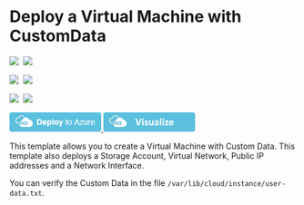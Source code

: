 # Deploy a Virtual Machine with CustomData

<IMG SRC="https://azbotstorage.blob.core.windows.net/badges/101-vm-customdata/PublicLastTestDate.svg" />&nbsp;
<IMG SRC="https://azbotstorage.blob.core.windows.net/badges/101-vm-customdata/PublicDeployment.svg" />&nbsp;

<IMG SRC="https://azbotstorage.blob.core.windows.net/badges/101-vm-customdata/FairfaxLastTestDate.svg" />&nbsp;
<IMG SRC="https://azbotstorage.blob.core.windows.net/badges/101-vm-customdata/FairfaxDeployment.svg" />&nbsp;

<IMG SRC="https://azbotstorage.blob.core.windows.net/badges/101-vm-customdata/BestPracticeResult.svg" />&nbsp;
<IMG SRC="https://azbotstorage.blob.core.windows.net/badges/101-vm-customdata/CredScanResult.svg" />&nbsp;

<a href="https://portal.azure.com/#create/Microsoft.Template/uri/https%3A%2F%2Fraw.githubusercontent.com%2FAzure%2Fazure-quickstart-templates%2Fmaster%2F101-vm-customdata%2Fazuredeploy.json" target="_blank">
    <img src="https://raw.githubusercontent.com/Azure/azure-quickstart-templates/master/1-CONTRIBUTION-GUIDE/images/deploytoazure.png"/>
</a>
<a href="http://armviz.io/#/?load=https%3A%2F%2Fraw.githubusercontent.com%2FAzure%2Fazure-quickstart-templates%2Fmaster%2F101-vm-customdata%2Fazuredeploy.json" target="_blank">
    <img src="https://raw.githubusercontent.com/Azure/azure-quickstart-templates/master/1-CONTRIBUTION-GUIDE/images/visualizebutton.png"/>
</a>

This template allows you to create a Virtual Machine with Custom Data. This template also deploys a Storage Account, Virtual Network, Public IP addresses and a Network Interface.

You can verify the Custom Data in the file `/var/lib/cloud/instance/user-data.txt`.
